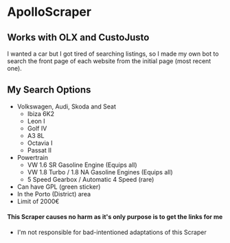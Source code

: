 # ApolloScraper

## Works with OLX and CustoJusto
I wanted a car but I got tired of searching listings, so I made my own bot to search the front page of each website from the initial page (most recent one).

## My Search Options
* Volkswagen, Audi, Skoda and Seat
  * Ibiza 6K2
  * Leon I
  * Golf IV
  * A3 8L
  * Octavia I
  * Passat II
* Powertrain
  * VW 1.6 SR Gasoline Engine (Equips all)
  * VW 1.8 Turbo / 1.8 NA Gasoline Engines (Equips all)
  * 5 Speed Gearbox / Automatic 4 Speed (rare)
* Can have GPL (green sticker)
* In the Porto (District) area
* Limit of 2000€


#### This Scraper causes no harm as it's only purpose is to get the links for me
* I'm not responsible for bad-intentioned adaptations of this Scraper
